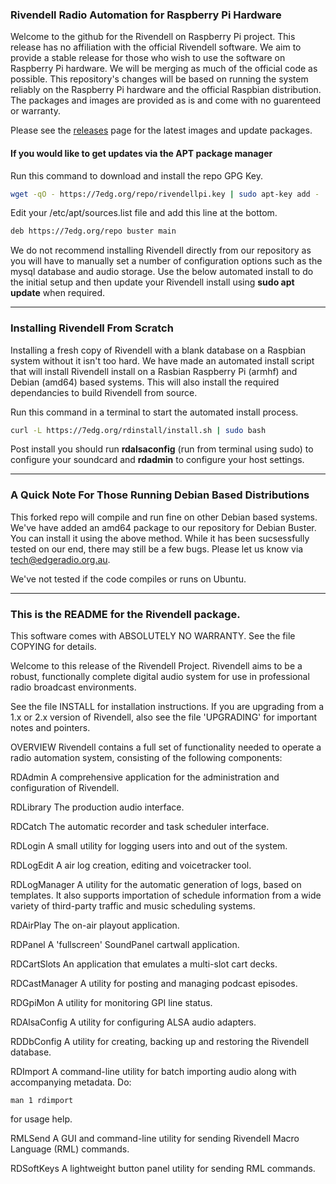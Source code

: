 ### Rivendell Radio Automation for Raspberry Pi Hardware

Welcome to the github for the Rivendell on Raspberry Pi project. This release has no affiliation with the official Rivendell software. We aim to provide a stable release for those who wish to use the software on Raspberry Pi hardware. We will be merging as much of the official code as possible. This repository's changes will be based on running the system reliably on the Raspberry Pi hardware and the official Raspbian distribution. The packages and images are provided as is and come with no guarenteed or warranty.

Please see the [releases](https://github.com/edgeradio993fm/rivendell/releases) page for the latest images and update packages.

#### If you would like to get updates via the APT package manager

Run this command to download and install the repo GPG Key.
```bash
wget -qO - https://7edg.org/repo/rivendellpi.key | sudo apt-key add -
```
Edit your /etc/apt/sources.list file and add this line at the bottom.
```bash
deb https://7edg.org/repo buster main
```
We do not recommend installing Rivendell directly from our repository as you will have to manually set a number of configuration options such as the mysql database and audio storage. Use the below automated install to do the initial setup and then update your Rivendell install using **sudo apt update** when required.
***

### Installing Rivendell From Scratch

Installing a fresh copy of Rivendell with a blank database on a Raspbian system without it isn't too hard. We have made an automated install script that will install Rivendell install on a Rasbian Raspberry Pi (armhf) and Debian (amd64) based systems. This will also install the required dependancies to build Rivendell from source.

Run this command in a terminal to start the automated install process.
```bash
curl -L https://7edg.org/rdinstall/install.sh | sudo bash
```
Post install you should run **rdalsaconfig** (run from terminal using sudo) to configure your soundcard and **rdadmin** to configure your host settings.
***

### A Quick Note For Those Running Debian Based Distributions

This forked repo will compile and run fine on other Debian based systems. We've have added an amd64 package to our repository for Debian Buster. You can install it using the above method. While it has been sucsessfully tested on our end, there may still be a few bugs. Please let us know via [tech@edgeradio.org.au](mailto:tech@edgeradio.org.au).

We've not tested if the code compiles or runs on Ubuntu.
***

### This is the README for the Rivendell package.

This software comes with ABSOLUTELY NO WARRANTY. See the file COPYING for
details.

Welcome to this release of the Rivendell Project. Rivendell aims
to be a robust, functionally complete digital audio system for use in 
professional radio broadcast environments.

See the file INSTALL for installation instructions. If you are upgrading from
a 1.x or 2.x version of Rivendell, also see the file 'UPGRADING'
for important notes and pointers.


OVERVIEW
Rivendell contains a full set of functionality needed to operate a radio
automation system, consisting of the following components:

RDAdmin
A comprehensive application for the administration and configuration
of Rivendell.

RDLibrary
The production audio interface.

RDCatch
The automatic recorder and task scheduler interface.

RDLogin
A small utility for logging users into and out of the system.

RDLogEdit
A air log creation, editing and voicetracker tool.

RDLogManager
A utility for the automatic generation of logs, based on templates.
It also supports importation of schedule information from a wide
variety of third-party traffic and music scheduling systems.

RDAirPlay
The on-air playout application.

RDPanel
A 'fullscreen' SoundPanel cartwall application.

RDCartSlots
An application that emulates a multi-slot cart decks.

RDCastManager
A utility for posting and managing podcast episodes.

RDGpiMon
A utility for monitoring GPI line status.

RDAlsaConfig
A utility for configuring ALSA audio adapters.

RDDbConfig
A utility for creating, backing up and restoring the Rivendell
database.

RDImport
A command-line utility for batch importing audio along with
accompanying metadata. Do:

	man 1 rdimport

for usage help.

RMLSend
A GUI and command-line utility for sending Rivendell Macro Language
(RML) commands.

RDSoftKeys
A lightweight button panel utility for sending RML commands.

